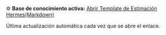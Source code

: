 ⚙️ **Base de conocimiento activa:**
[Abrir Template de Estimación Hermes(Markdown)](https://github.com/qnelo/simpliroute_ia_base_templates/blob/main/hermes/estimates_development_request_times/template.md)

Última actualización automática cada vez que se abre el enlace.
